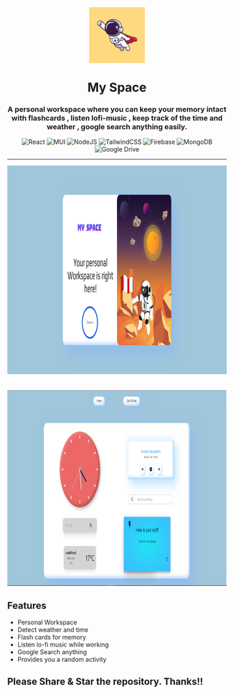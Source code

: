 <div align="center">
    <img src="https://raw.githubusercontent.com/SySagar/MySpace/main/logo.png" width="128" height="128" style="display: block; margin: 0 auto"/>
    <h1>My Space</h1>
    <h3><p>A personal workspace where you can keep your memory intact with flashcards , listen lofi-music , keep track of the time and weather , google search anything easily.   <br/></p></h3>
    
 

![React](https://img.shields.io/badge/react-%2320232a.svg?style=for-the-badge&logo=react&logoColor=%2361DAFB)
![MUI](https://img.shields.io/badge/MUI-%230081CB.svg?style=for-the-badge&logo=mui&logoColor=white)
![NodeJS](https://img.shields.io/badge/node.js-6DA55F?style=for-the-badge&logo=node.js&logoColor=white)
  ![TailwindCSS](https://img.shields.io/badge/tailwindcss-%2338B2AC.svg?style=for-the-badge&logo=tailwind-css&logoColor=white)
  ![Firebase](https://img.shields.io/badge/firebase-%23039BE5.svg?style=for-the-badge&logo=firebase)
  ![MongoDB](https://img.shields.io/badge/MongoDB-%234ea94b.svg?style=for-the-badge&logo=mongodb&logoColor=white)
  ![Google Drive](https://img.shields.io/badge/Google%20Drive-4285F4?style=for-the-badge&logo=googledrive&logoColor=white)
  
</div>

---

<p>
   <img src="https://raw.githubusercontent.com/SySagar/MySpace/main/Pictures/my1.PNG" width="928" height="478" "/>
   <br/><br/><br/>
  <img src="https://raw.githubusercontent.com/SySagar/MySpace/main/Pictures/my2.PNG"  width="928" height="448" "/>
 
</p>

## Features
- Personal Workspace
- Detect weather and time
- Flash cards for memory
- Listen lo-fi music while working
- Google Search anything
- Provides you a random activity


## Please Share & Star the repository. Thanks!!
  <a href = "https://github.com/SySagar/ColorRush">
     
  </a>
  
